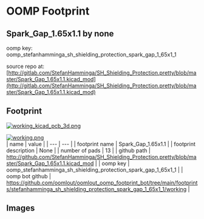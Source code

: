 # OOMP Footprint  
## Spark_Gap_1.65x1.1  by none  
  
oomp key: oomp_stefanhamminga_sh_shielding_protection_spark_gap_1_65x1_1  
  
source repo at: [http://gitlab.com/StefanHamminga/SH_Shielding_Protection.pretty/blob/master/Spark_Gap_1.65x1.1.kicad_mod](http://gitlab.com/StefanHamminga/SH_Shielding_Protection.pretty/blob/master/Spark_Gap_1.65x1.1.kicad_mod)  
## Footprint  
  
[![working_kicad_pcb_3d.png](working_kicad_pcb_3d_600.png)](working_kicad_pcb_3d.png)  
  
[![working.png](working_600.png)](working.png)  
| name | value | 
| --- | --- | 
| footprint name | Spark_Gap_1.65x1.1 | 
| footprint description | None | 
| number of pads | 13 | 
| github path | http://github.com/StefanHamminga/SH_Shielding_Protection.pretty/blob/master/Spark_Gap_1.65x1.1.kicad_mod | 
| oomp key | oomp_stefanhamminga_sh_shielding_protection_spark_gap_1_65x1_1 | 
| oomp bot github | https://github.com/oomlout/oomlout_oomp_footprint_bot/tree/main/footprints/stefanhamminga_sh_shielding_protection_spark_gap_1_65x1_1/working | 
## Images  
